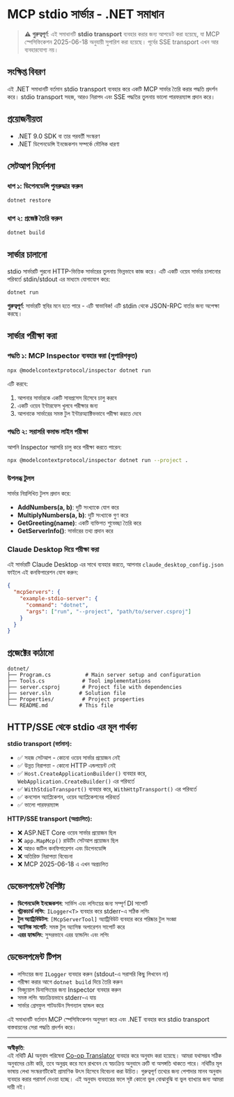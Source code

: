 <!--
CO_OP_TRANSLATOR_METADATA:
{
  "original_hash": "69372338676e01a2c97f42f70fdfbf42",
  "translation_date": "2025-08-26T20:19:01+00:00",
  "source_file": "03-GettingStarted/05-stdio-server/solution/dotnet/README.md",
  "language_code": "bn"
}
-->
# MCP stdio সার্ভার - .NET সমাধান

> **⚠️ গুরুত্বপূর্ণ**: এই সমাধানটি **stdio transport** ব্যবহার করার জন্য আপডেট করা হয়েছে, যা MCP স্পেসিফিকেশন 2025-06-18 অনুযায়ী সুপারিশ করা হয়েছে। পূর্বের SSE transport এখন আর ব্যবহারযোগ্য নয়।

## সংক্ষিপ্ত বিবরণ

এই .NET সমাধানটি বর্তমান stdio transport ব্যবহার করে একটি MCP সার্ভার তৈরি করার পদ্ধতি প্রদর্শন করে। stdio transport সহজ, আরও নিরাপদ এবং SSE পদ্ধতির তুলনায় ভালো পারফরম্যান্স প্রদান করে।

## প্রয়োজনীয়তা

- .NET 9.0 SDK বা তার পরবর্তী সংস্করণ
- .NET ডিপেনডেন্সি ইনজেকশন সম্পর্কে মৌলিক ধারণা

## সেটআপ নির্দেশনা

### ধাপ ১: ডিপেনডেন্সি পুনরুদ্ধার করুন

```bash
dotnet restore
```

### ধাপ ২: প্রজেক্ট তৈরি করুন

```bash
dotnet build
```

## সার্ভার চালানো

stdio সার্ভারটি পুরনো HTTP-ভিত্তিক সার্ভারের তুলনায় ভিন্নভাবে কাজ করে। এটি একটি ওয়েব সার্ভার চালানোর পরিবর্তে stdin/stdout এর মাধ্যমে যোগাযোগ করে:

```bash
dotnet run
```

**গুরুত্বপূর্ণ**: সার্ভারটি স্থবির মনে হতে পারে - এটি স্বাভাবিক! এটি stdin থেকে JSON-RPC বার্তার জন্য অপেক্ষা করছে।

## সার্ভার পরীক্ষা করা

### পদ্ধতি ১: MCP Inspector ব্যবহার করা (সুপারিশকৃত)

```bash
npx @modelcontextprotocol/inspector dotnet run
```

এটি করবে:
1. আপনার সার্ভারকে একটি সাবপ্রসেস হিসেবে চালু করবে
2. একটি ওয়েব ইন্টারফেস খুলবে পরীক্ষার জন্য
3. আপনাকে সার্ভারের সমস্ত টুল ইন্টারঅ্যাক্টিভভাবে পরীক্ষা করতে দেবে

### পদ্ধতি ২: সরাসরি কমান্ড লাইন পরীক্ষা

আপনি Inspector সরাসরি চালু করে পরীক্ষা করতে পারেন:

```bash
npx @modelcontextprotocol/inspector dotnet run --project .
```

### উপলব্ধ টুলস

সার্ভার নিম্নলিখিত টুলস প্রদান করে:

- **AddNumbers(a, b)**: দুটি সংখ্যাকে যোগ করে
- **MultiplyNumbers(a, b)**: দুটি সংখ্যাকে গুণ করে  
- **GetGreeting(name)**: একটি ব্যক্তিগত শুভেচ্ছা তৈরি করে
- **GetServerInfo()**: সার্ভারের তথ্য প্রদান করে

### Claude Desktop দিয়ে পরীক্ষা করা

এই সার্ভারটি Claude Desktop এর সাথে ব্যবহার করতে, আপনার `claude_desktop_config.json` ফাইলে এই কনফিগারেশন যোগ করুন:

```json
{
  "mcpServers": {
    "example-stdio-server": {
      "command": "dotnet",
      "args": ["run", "--project", "path/to/server.csproj"]
    }
  }
}
```

## প্রজেক্টের কাঠামো

```
dotnet/
├── Program.cs           # Main server setup and configuration
├── Tools.cs            # Tool implementations
├── server.csproj       # Project file with dependencies
├── server.sln         # Solution file
├── Properties/         # Project properties
└── README.md          # This file
```

## HTTP/SSE থেকে stdio এর মূল পার্থক্য

**stdio transport (বর্তমান):**
- ✅ সহজ সেটআপ - কোনো ওয়েব সার্ভার প্রয়োজন নেই
- ✅ উন্নত নিরাপত্তা - কোনো HTTP এন্ডপয়েন্ট নেই
- ✅ `Host.CreateApplicationBuilder()` ব্যবহার করে, `WebApplication.CreateBuilder()` এর পরিবর্তে
- ✅ `WithStdioTransport()` ব্যবহার করে, `WithHttpTransport()` এর পরিবর্তে
- ✅ কনসোল অ্যাপ্লিকেশন, ওয়েব অ্যাপ্লিকেশনের পরিবর্তে
- ✅ ভালো পারফরম্যান্স

**HTTP/SSE transport (অপ্রচলিত):**
- ❌ ASP.NET Core ওয়েব সার্ভার প্রয়োজন ছিল
- ❌ `app.MapMcp()` রাউটিং সেটআপ প্রয়োজন ছিল
- ❌ আরও জটিল কনফিগারেশন এবং ডিপেনডেন্সি
- ❌ অতিরিক্ত নিরাপত্তা বিবেচনা
- ❌ MCP 2025-06-18 এ এখন অপ্রচলিত

## ডেভেলপমেন্ট বৈশিষ্ট্য

- **ডিপেনডেন্সি ইনজেকশন**: সার্ভিস এবং লগিংয়ের জন্য সম্পূর্ণ DI সাপোর্ট
- **স্ট্রাকচার্ড লগিং**: `ILogger<T>` ব্যবহার করে stderr-এ সঠিক লগিং
- **টুল অ্যাট্রিবিউটস**: `[McpServerTool]` অ্যাট্রিবিউট ব্যবহার করে পরিষ্কার টুল সংজ্ঞা
- **অ্যাসিঙ্ক সাপোর্ট**: সমস্ত টুল অ্যাসিঙ্ক অপারেশন সাপোর্ট করে
- **এরর হ্যান্ডলিং**: সুন্দরভাবে এরর হ্যান্ডলিং এবং লগিং

## ডেভেলপমেন্ট টিপস

- লগিংয়ের জন্য `ILogger` ব্যবহার করুন (stdout-এ সরাসরি কিছু লিখবেন না)
- পরীক্ষা করার আগে `dotnet build` দিয়ে তৈরি করুন
- ভিজ্যুয়াল ডিবাগিংয়ের জন্য Inspector ব্যবহার করুন
- সমস্ত লগিং স্বয়ংক্রিয়ভাবে stderr-এ যায়
- সার্ভার গ্রেসফুল শাটডাউন সিগন্যাল হ্যান্ডল করে

এই সমাধানটি বর্তমান MCP স্পেসিফিকেশন অনুসরণ করে এবং .NET ব্যবহার করে stdio transport বাস্তবায়নের সেরা পদ্ধতি প্রদর্শন করে।

---

**অস্বীকৃতি**:  
এই নথিটি AI অনুবাদ পরিষেবা [Co-op Translator](https://github.com/Azure/co-op-translator) ব্যবহার করে অনুবাদ করা হয়েছে। আমরা যথাসম্ভব সঠিক অনুবাদের চেষ্টা করি, তবে অনুগ্রহ করে মনে রাখবেন যে স্বয়ংক্রিয় অনুবাদে ত্রুটি বা অসঙ্গতি থাকতে পারে। নথিটির মূল ভাষায় লেখা সংস্করণটিকেই প্রামাণিক উৎস হিসেবে বিবেচনা করা উচিত। গুরুত্বপূর্ণ তথ্যের জন্য পেশাদার মানব অনুবাদ ব্যবহার করার পরামর্শ দেওয়া হচ্ছে। এই অনুবাদ ব্যবহারের ফলে সৃষ্ট কোনো ভুল বোঝাবুঝি বা ভুল ব্যাখ্যার জন্য আমরা দায়ী নই।